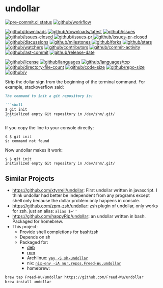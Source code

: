 # undollar

[![pre-commit.ci status](https://results.pre-commit.ci/badge/github/Freed-Wu/undollar/main.svg)](https://results.pre-commit.ci/latest/github/Freed-Wu/undollar/main)
[![github/workflow](https://github.com/Freed-Wu/undollar/actions/workflows/main.yml/badge.svg)](https://github.com/Freed-Wu/undollar/actions)

[![github/downloads](https://shields.io/github/downloads/Freed-Wu/undollar/total)](https://github.com/Freed-Wu/undollar/releases)
[![github/downloads/latest](https://shields.io/github/downloads/Freed-Wu/undollar/latest/total)](https://github.com/Freed-Wu/undollar/releases/latest)
[![github/issues](https://shields.io/github/issues/Freed-Wu/undollar)](https://github.com/Freed-Wu/undollar/issues)
[![github/issues-closed](https://shields.io/github/issues-closed/Freed-Wu/undollar)](https://github.com/Freed-Wu/undollar/issues?q=is%3Aissue+is%3Aclosed)
[![github/issues-pr](https://shields.io/github/issues-pr/Freed-Wu/undollar)](https://github.com/Freed-Wu/undollar/pulls)
[![github/issues-pr-closed](https://shields.io/github/issues-pr-closed/Freed-Wu/undollar)](https://github.com/Freed-Wu/undollar/pulls?q=is%3Apr+is%3Aclosed)
[![github/discussions](https://shields.io/github/discussions/Freed-Wu/undollar)](https://github.com/Freed-Wu/undollar/discussions)
[![github/milestones](https://shields.io/github/milestones/all/Freed-Wu/undollar)](https://github.com/Freed-Wu/undollar/milestones)
[![github/forks](https://shields.io/github/forks/Freed-Wu/undollar)](https://github.com/Freed-Wu/undollar/network/members)
[![github/stars](https://shields.io/github/stars/Freed-Wu/undollar)](https://github.com/Freed-Wu/undollar/stargazers)
[![github/watchers](https://shields.io/github/watchers/Freed-Wu/undollar)](https://github.com/Freed-Wu/undollar/watchers)
[![github/contributors](https://shields.io/github/contributors/Freed-Wu/undollar)](https://github.com/Freed-Wu/undollar/graphs/contributors)
[![github/commit-activity](https://shields.io/github/commit-activity/w/Freed-Wu/undollar)](https://github.com/Freed-Wu/undollar/graphs/commit-activity)
[![github/last-commit](https://shields.io/github/last-commit/Freed-Wu/undollar)](https://github.com/Freed-Wu/undollar/commits)
[![github/release-date](https://shields.io/github/release-date/Freed-Wu/undollar)](https://github.com/Freed-Wu/undollar/releases/latest)

[![github/license](https://shields.io/github/license/Freed-Wu/undollar)](https://github.com/Freed-Wu/undollar/blob/main/LICENSE)
[![github/languages](https://shields.io/github/languages/count/Freed-Wu/undollar)](https://github.com/Freed-Wu/undollar)
[![github/languages/top](https://shields.io/github/languages/top/Freed-Wu/undollar)](https://github.com/Freed-Wu/undollar)
[![github/directory-file-count](https://shields.io/github/directory-file-count/Freed-Wu/undollar)](https://github.com/Freed-Wu/undollar)
[![github/code-size](https://shields.io/github/languages/code-size/Freed-Wu/undollar)](https://github.com/Freed-Wu/undollar)
[![github/repo-size](https://shields.io/github/repo-size/Freed-Wu/undollar)](https://github.com/Freed-Wu/undollar)
[![github/v](https://shields.io/github/v/release/Freed-Wu/undollar)](https://github.com/Freed-Wu/undollar)

Strip the dollar sign from the beginning of the terminal command.
For example, stackoverflow said:

````markdown
The command to init a git repository is:

```shell
$ git init
Initialized empty Git repository in /dev/shm/.git/
```
````

If you copy the line to your console directly:

```shell
$ $ git init
$: command not found
```

Now undollar makes it work:

```shell
$ $ git init
Initialized empty Git repository in /dev/shm/.git/
```

## Similar Projects

- <https://github.com/xtyrrell/undollar>: First undollar written in
  javascript. I think undollar had better be independent from any programs
  except shell only because the dollar problem only happens in console.
- <https://github.com/zpm-zsh/undollar>: zsh plugin of undollar, only works for zsh.
  just an alias: `alias $=''`
- <https://github.com/happyRip/undollar>: an undollar written in bash. Packaged
  for homebrew.
- This project:
  - Provide shell completions for bash/zsh
  - Depends on sh
  - Packaged for:
    - [deb](https://github.com/Freed-Wu/undollar/releases)
    - [rpm](https://github.com/Freed-Wu/undollar/releases)
    - Archlinux: [`yay -S sh-undollar`](https://aur.archlinux.org/packages/sh-undollar)
    - nix: [`nix-env -iA nur.repos.Freed-Wu.undollar`](https://nur.nix-community.org/repos/freed-wu)
    - homebrew:

```sh
brew tap Freed-Wu/undollar https://github.com/Freed-Wu/undollar
brew install undollar
```
